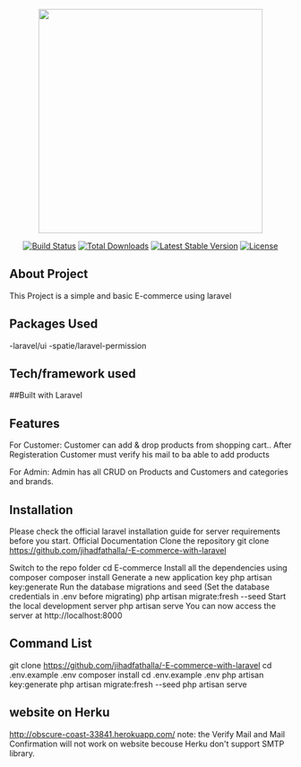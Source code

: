 <p align="center"><img src="https://res.cloudinary.com/dtfbvvkyp/image/upload/v1566331377/laravel-logolockup-cmyk-red.svg" width="400"></p>

<p align="center">
<a href="https://travis-ci.org/laravel/framework"><img src="https://travis-ci.org/laravel/framework.svg" alt="Build Status"></a>
<a href="https://packagist.org/packages/laravel/framework"><img src="https://poser.pugx.org/laravel/framework/d/total.svg" alt="Total Downloads"></a>
<a href="https://packagist.org/packages/laravel/framework"><img src="https://poser.pugx.org/laravel/framework/v/stable.svg" alt="Latest Stable Version"></a>
<a href="https://packagist.org/packages/laravel/framework"><img src="https://poser.pugx.org/laravel/framework/license.svg" alt="License"></a>
</p>

## About Project
This Project is a simple and basic E-commerce using laravel

## Packages Used
-laravel/ui
-spatie/laravel-permission

## Tech/framework used
##Built with
Laravel

## Features
For Customer:
Customer can add & drop products from shopping cart.. After Registeration Customer must verify his mail to ba able to add products

For Admin:
Admin has all CRUD on Products and Customers and categories and brands.

## Installation
Please check the official laravel installation guide for server requirements before you start. Official Documentation
Clone the repository git clone https://github.com/jihadfathalla/-E-commerce-with-laravel

Switch to the repo folder cd E-commerce
Install all the dependencies using composer composer install
Generate a new application key php artisan key:generate
Run the database migrations and seed (Set the database credentials in .env before migrating) php artisan migrate:fresh --seed
Start the local development server php artisan serve
You can now access the server at http://localhost:8000

## Command List
git clone https://github.com/jihadfathalla/-E-commerce-with-laravel
cd .env.example .env
composer install
cd .env.example .env
php artisan key:generate
php artisan migrate:fresh --seed
php artisan serve

## website on Herku 
http://obscure-coast-33841.herokuapp.com/
note: the Verify Mail and Mail Confirmation will not work on website becouse Herku don't support SMTP library.


